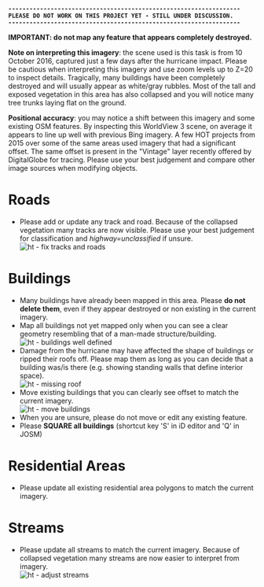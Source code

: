 **`------------------------------------------------------------------`**  
**`PLEASE DO NOT WORK ON THIS PROJECT YET - STILL UNDER DISCUSSION.`**  
**`------------------------------------------------------------------`**

**IMPORTANT: do not map any feature that appears completely destroyed.**

**Note on interpreting this imagery**: the scene used is this task is from 10 October 2016, captured just a few days after the hurricane impact. Please be cautious when interpreting this imagery and use zoom levels up to Z=20 to inspect details. Tragically, many buildings have been completely destroyed and will usually appear as white/gray rubbles. Most of the tall and exposed vegetation in this area has also collapsed and you will notice many tree trunks laying flat on the ground.

**Positional accuracy**: you may notice a shift between this imagery and some existing OSM features. By inspecting this WorldView 3 scene, on average it appears to line up well with previous Bing imagery. A few HOT projects from 2015 over some of the same areas used imagery that had a significant offset. The same offset is present in the "Vintage" layer recently offered by DigitalGlobe for tracing. Please use your best judgement and compare other image sources when modifying objects.

# Roads
* Please add or update any track and road. Because of the collapsed vegetation many tracks are now visible. Please use your best judgement for classification and *highway=unclassified* if unsure.  
![ht - fix tracks and roads](https://cloud.githubusercontent.com/assets/10201533/19634636/81ddb8d6-9971-11e6-812d-6a20eae3f690.gif)

# Buildings
* Many buildings have already been mapped in this area. Please **do not delete them**, even if they appear destroyed or non existing in the current imagery.
* Map all buildings not yet mapped only when you can see a clear geometry resembling that of a man-made structure/building.  
![ht - buildings well defined](https://cloud.githubusercontent.com/assets/10201533/19634628/75db0836-9971-11e6-9460-6817f52e41f7.gif)  
* Damage from the hurricane may have affected the shape of buildings or ripped their roofs off. Please map them as long as you can decide that a building was/is there (e.g. showing standing walls that define interior space).  
![ht - missing roof](https://cloud.githubusercontent.com/assets/10201533/19634644/894e91c6-9971-11e6-81b0-ebaa951ab6e4.gif)
* Move existing buildings that you can clearly see offset to match the current imagery.  
![ht - move buildings](https://cloud.githubusercontent.com/assets/10201533/19634649/905b111a-9971-11e6-886f-457b4f0050b8.gif)
* When you are unsure, please do not move or edit any existing feature.
* Please **SQUARE all buildings** (shortcut key 'S' in iD editor and 'Q' in JOSM)

# Residential Areas
* Please update all existing residential area polygons to match the current imagery.

# Streams
* Please update all streams to match the current imagery. Because of collapsed vegetation many streams are now easier to interpret from imagery.  
![ht - adjust streams](https://cloud.githubusercontent.com/assets/10201533/19634618/68f40960-9971-11e6-8ca9-e1b1c6e1222d.gif)
